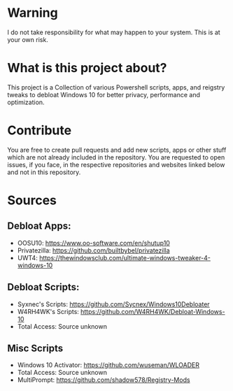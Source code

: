 # Warning
I do not take responsibility for what may happen to your system. This is at your own risk.
# What is this project about?
This project is a Collection of various Powershell scripts, apps, and reigstry tweaks to debloat Windows 10 for better privacy, performance and optimization.
# Contribute
You are free to create pull requests and add new scripts, apps or other stuff which are not already included in the repository.
You are requested to open issues, if you face, in the respective repositories and websites linked below and not in this repository.

# Sources
## Debloat Apps:
- OOSU10: https://www.oo-software.com/en/shutup10
- Privatezilla: https://github.com/builtbybel/privatezilla
- UWT4: https://thewindowsclub.com/ultimate-windows-tweaker-4-windows-10

## Debloat Scripts:
- Syxnec's Scripts: https://github.com/Sycnex/Windows10Debloater
- W4RH4WK's Scripts: https://github.com/W4RH4WK/Debloat-Windows-10
- Total Access: Source unknown

## Misc Scripts
- Windows 10 Activator: https://github.com/wuseman/WLOADER
- Total Access: Source unknown
- MultiPrompt: https://github.com/shadow578/Registry-Mods
